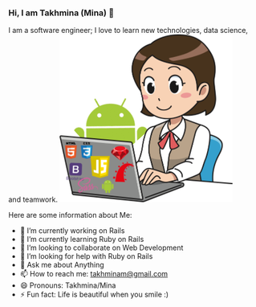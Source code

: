 ### Hi, I am Takhmina (Mina) 👋
I am a software engineer; I love to learn new technologies, data science, and teamwork.
![](images/mina.png)


Here are some information about Me:

- 🔭 I’m currently working on Rails
- 🌱 I’m currently learning Ruby on Rails
- 👯 I’m looking to collaborate on Web Development
- 🤔 I’m looking for help with Ruby on Rails
- 💬 Ask me about Anything
- 📫 How to reach me: takhminam@gmail.com
- 😄 Pronouns: Takhmina/Mina
- ⚡ Fun fact: Life is beautiful when you smile :) 


